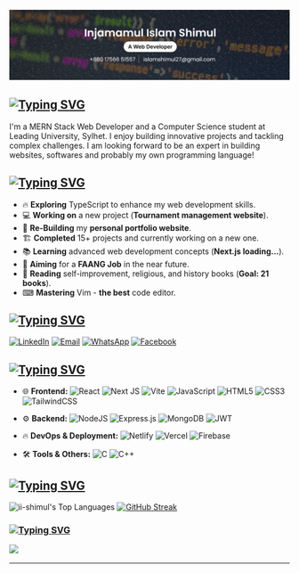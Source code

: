 ![Header](./banner.png)
## [![Typing SVG](https://readme-typing-svg.demolab.com?font=Fira+Code&pause=1000&repeat=false&width=435&lines=%F0%9F%98%8E+About+Me)](https://git.io/typing-svg)
I'm a MERN Stack Web Developer and a Computer Science student at Leading University, Sylhet. I enjoy building innovative projects and tackling complex challenges.
I am looking forward to be an expert in building websites, softwares and probably my own programming language!

## [![Typing SVG](https://readme-typing-svg.demolab.com?font=Fira+Code&duration=6000&pause=1000&repeat=false&width=435&lines=🚀+Latest+Activities)](https://git.io/typing-svg)

- 🔥 **Exploring** TypeScript to enhance my web development skills.  
- 💻 **Working on** a new project (**Tournament management website**). 
- 🎨 **Re-Building** my **personal portfolio website**.  
- 🏗 **Completed** 15+ projects and currently working on a new one.  
- 📚 **Learning** advanced web development concepts (**Next.js loading...**).  
- 🎯 **Aiming** for a **FAANG Job** in the near future.  
- 📖 **Reading** self-improvement, religious, and history books (**Goal: 21 books**).  
- ⌨ **Mastering** Vim - **the best** code editor.  

## [![Typing SVG](https://readme-typing-svg.demolab.com?font=Fira+Code&duration=6000&pause=1000&repeat=false&width=435&lines=%F0%9F%A4%9D+Socials)](https://git.io/typing-svg)
[![LinkedIn](https://img.shields.io/badge/LinkedIn-Connect-blue?style=for-the-badge&logo=linkedin)](https://www.linkedin.com/in/ii-shimul/) [![Email](https://img.shields.io/badge/Email-Contact%20Me-blue?style=for-the-badge&logo=gmail)](mailto:islamshimul27@gmail.com) [![WhatsApp](https://img.shields.io/badge/WhatsApp-Chat%20Now-green?style=for-the-badge&logo=whatsapp)](https://wa.me/+8801756651557) [![Facebook](https://img.shields.io/badge/Facebook-Profile-blue?style=for-the-badge&logo=facebook)](https://facebook.com/zahannami)

## [![Typing SVG](https://readme-typing-svg.demolab.com?font=Fira+Code&duration=7000&pause=1000&repeat=false&width=435&lines=%F0%9F%92%BB+Tech+Stack)](https://git.io/typing-svg)

- 🌐 **Frontend:**  ![React](https://img.shields.io/badge/react-%2320232a.svg?style=for-the-badge&logo=react&logoColor=%2361DAFB) ![Next JS](https://img.shields.io/badge/Next-black?style=for-the-badge&logo=next.js&logoColor=white) ![Vite](https://img.shields.io/badge/vite-%23646CFF.svg?style=for-the-badge&logo=vite&logoColor=white) ![JavaScript](https://img.shields.io/badge/javascript-%23323330.svg?style=for-the-badge&logo=javascript&logoColor=%23F7DF1E) ![HTML5](https://img.shields.io/badge/html5-%23E34F26.svg?style=for-the-badge&logo=html5&logoColor=white) ![CSS3](https://img.shields.io/badge/css3-%231572B6.svg?style=for-the-badge&logo=css3&logoColor=white) ![TailwindCSS](https://img.shields.io/badge/tailwindcss-%2338B2AC.svg?style=for-the-badge&logo=tailwind-css&logoColor=white)  

- ⚙️ **Backend:** ![NodeJS](https://img.shields.io/badge/node.js-6DA55F?style=for-the-badge&logo=node.js&logoColor=white) ![Express.js](https://img.shields.io/badge/express.js-%23404d59.svg?style=for-the-badge&logo=express&logoColor=%2361DAFB) ![MongoDB](https://img.shields.io/badge/MongoDB-%234ea94b.svg?style=for-the-badge&logo=mongodb&logoColor=white) ![JWT](https://img.shields.io/badge/JWT-black?style=for-the-badge&logo=JSON%20web%20tokens)  

- 🔥 **DevOps & Deployment:** ![Netlify](https://img.shields.io/badge/netlify-%23000000.svg?style=for-the-badge&logo=netlify&logoColor=#00C7B7) ![Vercel](https://img.shields.io/badge/vercel-%23000000.svg?style=for-the-badge&logo=vercel&logoColor=white) ![Firebase](https://img.shields.io/badge/firebase-%23039BE5.svg?style=for-the-badge&logo=firebase)  

- 🛠️ **Tools & Others:** ![C](https://img.shields.io/badge/c-%2300599C.svg?style=for-the-badge&logo=c&logoColor=white) ![C++](https://img.shields.io/badge/c++-%2300599C.svg?style=for-the-badge&logo=c%2B%2B&logoColor=white)  

## [![Typing SVG](https://readme-typing-svg.demolab.com?font=Fira+Code&duration=9000&pause=1000&repeat=false&width=435&lines=%F0%9F%93%8A+GitHub+Stats)](https://git.io/typing-svg)
![ii-shimul's Top Languages](https://github-readme-stats.vercel.app/api/top-langs/?username=ii-shimul&theme=dark&show_icons=true&hide_border=false&layout=compact)
[![GitHub Streak](https://github-readme-streak-stats-fawn-two.vercel.app?user=ii-shimul&theme=dark&border_radius=5&card_height=165&border=257AEB&ring=4A5EEB&currStreakLabel=536AEB)](https://git.io/streak-stats)

### [![Typing SVG](https://readme-typing-svg.demolab.com?font=Fira+Code&duration=10000&pause=1000&repeat=false&width=435&lines=%E2%9C%8D%EF%B8%8F+Random+Dev+Quote)](https://git.io/typing-svg)
![](https://quotes-github-readme.vercel.app/api?type=horizontal&theme=radical)

---
